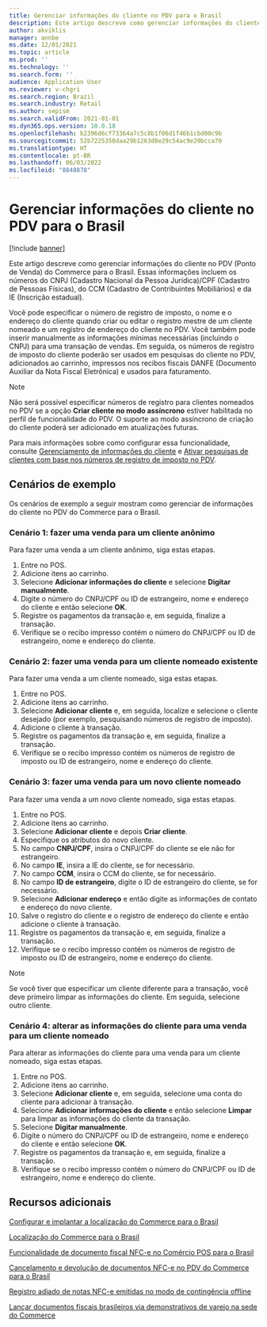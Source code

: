 ```yaml
---
title: Gerenciar informações do cliente no PDV para o Brasil
description: Este artigo descreve como gerenciar informações do cliente no PDV (Ponto de Venda) do Commerce para o Brasil.
author: akviklis
manager: annbe
ms.date: 12/01/2021
ms.topic: article
ms.prod: ''
ms.technology: ''
ms.search.form: ''
audience: Application User
ms.reviewer: v-chgri
ms.search.region: Brazil
ms.search.industry: Retail
ms.author: sepism
ms.search.validFrom: 2021-01-01
ms.dyn365.ops.version: 10.0.18
ms.openlocfilehash: b2396d6cf73364a7c5c8b1f06d1f46b1cbd00c9b
ms.sourcegitcommit: 52b7225350daa29b1263d8e29c54ac9e20bcca70
ms.translationtype: HT
ms.contentlocale: pt-BR
ms.lasthandoff: 06/03/2022
ms.locfileid: "8848878"
---
```

# <a name="manage-customer-information-in-pos-for-brazil"></a>Gerenciar informações do cliente no PDV para o Brasil

[!include [banner](../includes/banner.md)]

Este artigo descreve como gerenciar informações do cliente no PDV (Ponto de Venda) do Commerce para o Brasil. Essas informações incluem os números do CNPJ (Cadastro Nacional da Pessoa Jurídica)/CPF (Cadastro de Pessoas Físicas), do CCM (Cadastro de Contribuintes Mobiliários) e da IE (Inscrição estadual). 

Você pode especificar o número de registro de imposto, o nome e o endereço do cliente quando criar ou editar o registro mestre de um cliente nomeado e um registro de endereço do cliente no PDV. Você também pode inserir manualmente as informações mínimas necessárias (incluindo o CNPJ) para uma transação de vendas. Em seguida, os números de registro de imposto do cliente poderão ser usados em pesquisas do cliente no PDV, adicionados ao carrinho, impressos nos recibos fiscais DANFE (Documento Auxiliar da Nota Fiscal Eletrônica) e usados para faturamento.

> [!NOTE]
> Não será possível especificar números de registro para clientes nomeados no PDV se a opção **Criar cliente no modo assíncrono** estiver habilitada no perfil de funcionalidade do PDV. O suporte ao modo assíncrono de criação do cliente poderá ser adicionado em atualizações futuras.

Para mais informações sobre como configurar essa funcionalidade, consulte [Gerenciamento de informações do cliente](latam-bra-deployment.md#customer-information-management) e [Ativar pesquisas de clientes com base nos números de registro de imposto no PDV](latam-bra-deployment.md#enable-customer-searches-based-on-tax-registration-numbers-in-pos).

## <a name="example-scenarios"></a>Cenários de exemplo

Os cenários de exemplo a seguir mostram como gerenciar de informações do cliente no PDV do Commerce para o Brasil.

### <a name="scenario-1-make-a-sale-to-an-anonymous-customer"></a>Cenário 1: fazer uma venda para um cliente anônimo

Para fazer uma venda a um cliente anônimo, siga estas etapas.

1. Entre no POS.
1. Adicione itens ao carrinho.
1. Selecione **Adicionar informações do cliente** e selecione **Digitar manualmente**.
1. Digite o número do CNPJ/CPF ou ID de estrangeiro, nome e endereço do cliente e então selecione **OK**.
1. Registre os pagamentos da transação e, em seguida, finalize a transação.
1. Verifique se o recibo impresso contém o número do CNPJ/CPF ou ID de estrangeiro, nome e endereço do cliente.

### <a name="scenario-2-make-a-sale-to-an-existing-named-customer"></a>Cenário 2: fazer uma venda para um cliente nomeado existente

Para fazer uma venda a um cliente nomeado, siga estas etapas.

1. Entre no POS.
1. Adicione itens ao carrinho.
1. Selecione **Adicionar cliente** e, em seguida, localize e selecione o cliente desejado (por exemplo, pesquisando números de registro de imposto).
1. Adicione o cliente à transação.
1. Registre os pagamentos da transação e, em seguida, finalize a transação.
1. Verifique se o recibo impresso contém os números de registro de imposto ou ID de estrangeiro, nome e endereço do cliente.

### <a name="scenario-3-make-a-sale-to-a-new-named-customer"></a>Cenário 3: fazer uma venda para um novo cliente nomeado

Para fazer uma venda a um novo cliente nomeado, siga estas etapas.

1. Entre no POS.
1. Adicione itens ao carrinho.
1. Selecione **Adicionar cliente** e depois **Criar cliente**.
1. Especifique os atributos do novo cliente.
1. No campo **CNPJ/CPF**, insira o CNPJ/CPF do cliente se ele não for estrangeiro.
1. No campo **IE**, insira a IE do cliente, se for necessário.
1. No campo **CCM**, insira o CCM do cliente, se for necessário.
1. No campo **ID de estrangeiro**, digite o ID de estrangeiro do cliente, se for necessário.
1. Selecione **Adicionar endereço** e então digite as informações de contato e endereço do novo cliente.
1. Salve o registro do cliente e o registro de endereço do cliente e então adicione o cliente à transação.
1. Registre os pagamentos da transação e, em seguida, finalize a transação.
1. Verifique se o recibo impresso contém os números de registro de imposto ou ID de estrangeiro, nome e endereço do cliente.

> [!NOTE]
> Se você tiver que especificar um cliente diferente para a transação, você deve primeiro limpar as informações do cliente. Em seguida, selecione outro cliente.

### <a name="scenario-4-change-the-customer-information-for-a-sale-to-a-named-customer"></a>Cenário 4: alterar as informações do cliente para uma venda para um cliente nomeado

Para alterar as informações do cliente para uma venda para um cliente nomeado, siga estas etapas.

1. Entre no POS.
1. Adicione itens ao carrinho.
1. Selecione **Adicionar cliente** e, em seguida, selecione uma conta do cliente para adicionar à transação.
1. Selecione **Adicionar informações do cliente** e então selecione **Limpar** para limpar as informações do cliente da transação.
1. Selecione **Digitar manualmente**.
1. Digite o número do CNPJ/CPF ou ID de estrangeiro, nome e endereço do cliente e então selecione **OK**.
1. Registre os pagamentos da transação e, em seguida, finalize a transação.
1. Verifique se o recibo impresso contém o número do CNPJ/CPF ou ID de estrangeiro, nome e endereço do cliente.

## <a name="additional-resources"></a>Recursos adicionais

[Configurar e implantar a localização do Commerce para o Brasil](latam-bra-deployment.md)

[Localização do Commerce para o Brasil](latam-bra-commerce-localization.md)

[Funcionalidade de documento fiscal NFC-e no Comércio POS para o Brasil](latam-bra-nfce.md)

[Cancelamento e devolução de documentos NFC-e no PDV do Commerce para o Brasil](latam-bra-nfce-cancel-return.md)

[Registro adiado de notas NFC-e emitidas no modo de contingência offline](latam-bra-nfce-contingency-mode.md)

[Lançar documentos fiscais brasileiros via demonstrativos de varejo na sede do Commerce](latam-bra-retail-statements.md)
